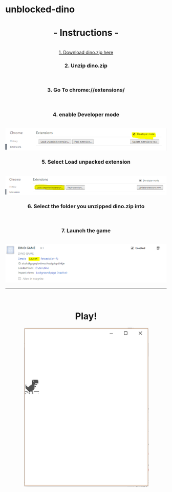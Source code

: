 # unblocked-dino
<html>
<center>
   <h1><b> - Instructions - </b></h1>
   <br>
          <a href="https://github.com/nerdsnook/unblocked-dino/raw/master/dino.zip" >1.  Download dino.zip here</a>
         <br>
          <h3>2.  Unzip dino.zip</h3> 
          <br>
          <h3> 3.  Go To chrome://extensions/ </h3>
          <br>
         <h3> 4.  enable Developer mode</h3>
          <br>
          <img src="https://raw.githubusercontent.com/nerdsnook/unblocked-dino/master/help-img/help1.PNG" alt="devmode/help1.png" />
          <br>
         <h3> 5. Select Load unpacked extension</h3>
          <br>
          <img src="https://raw.githubusercontent.com/nerdsnook/unblocked-dino/master/help-img/help2.PNG" alt="selectfiles/help2.png" />
          <br>
        <h3>  6. Select the folder you unzipped dino.zip into  </h3>
          <br>
         <h3> 7. Launch the game </h3>
          <br>
          <img src="https://raw.githubusercontent.com/nerdsnook/unblocked-dino/master/help-img/help3.PNG" alt="enjoy/help3.png" />
          <br>
        <hr>
        <br>
        <h1>Play!</h1>
        <img src="https://raw.githubusercontent.com/nerdsnook/unblocked-dino/master/help-img/play.PNG" alt="play/play.png" />
       
          
